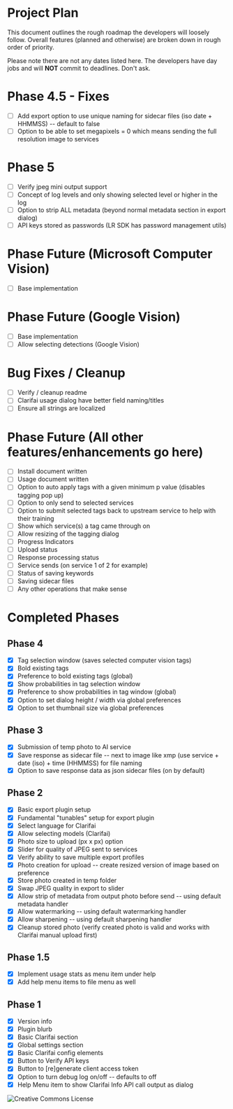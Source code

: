 # Project Plan
This document outlines the rough roadmap the developers will loosely follow. Overall features (planned and otherwise) are broken down in rough order of priority.

Please note there are not any dates listed here. The developers have day jobs and will **NOT** commit to deadlines. Don't ask. 

# Phase 4.5 - Fixes
- [ ] Add export option to use unique naming for sidecar files (iso date + HHMMSS) -- default to false
- [ ] Option to be able to set megapixels = 0 which means sending the full resolution image to services

# Phase 5
- [ ] Verify jpeg mini output support
- [ ] Concept of log levels and only showing selected level or higher in the log
- [ ] Option to strip ALL metadata (beyond normal metadata section in export dialog)
- [ ] API keys stored as passwords (LR SDK has password management utils)

# Phase Future (Microsoft Computer Vision)
- [ ] Base implementation

# Phase Future (Google Vision)
- [ ] Base implementation
- [ ] Allow selecting detections (Google Vision)

# Bug Fixes / Cleanup
- [ ] Verify / cleanup readme
- [ ] Clarifai usage dialog have better field naming/titles
- [ ] Ensure all strings are localized

# Phase Future (All other features/enhancements go here)
- [ ] Install document written
- [ ] Usage document written
- [ ] Option to auto apply tags with a given minimum p value (disables tagging pop up)
- [ ] Option to only send to selected services
- [ ] Option to submit selected tags back to upstream service to help with their training
- [ ] Show which service(s) a tag came through on
- [ ] Allow resizing of the tagging dialog
- [ ] Progress Indicators
 - [ ] Upload status
 - [ ] Response processing status
 - [ ] Service sends (on service 1 of 2 for example)
 - [ ] Status of saving keywords
 - [ ] Saving sidecar files
 - [ ] Any other operations that make sense
 
 # Completed Phases
 
 ## Phase 4
- [X] Tag selection window (saves selected computer vision tags)
- [X] Bold existing tags
- [X] Preference to bold existing tags (global)
- [X] Show probabilities in tag selection window
- [X] Preference to show probabilities in tag window (global)
- [X] Option to set dialog height / width via global preferences
- [X] Option to set thumbnail size via global preferences
 
 ## Phase 3
- [X] Submission of temp photo to AI service
- [X] Save response as sidecar file -- next to image like xmp (use service + date (iso) + time (HHMMSS) for file naming
- [X] Option to save response data as json sidecar files (on by default)
 
 ## Phase 2
- [X] Basic export plugin setup
- [X] Fundamental "tunables" setup for export plugin
- [X] Select language for Clarifai
- [X] Allow selecting models (Clarifai)
- [X] Photo size to upload (px x px) option
- [X] Slider for quality of JPEG sent to services
- [X] Verify ability to save multiple export profiles
- [X] Photo creation for upload -- create resized version of image based on preference
- [X] Store photo created in temp folder
- [X] Swap JPEG quality in export to slider
- [X] Allow strip of metadata from output photo before send -- using default metadata handler
- [X] Allow watermarking -- using default watermarking handler
- [X] Allow sharpening -- using default sharpening handler
- [X] Cleanup stored photo (verify created photo is valid and works with Clarifai manual upload first) 
 
 ## Phase 1.5
- [X] Implement usage stats as menu item under help
- [X] Add help menu items to file menu as well
 
 ## Phase 1
- [X] Version info
- [X] Plugin blurb
- [X] Basic Clarifai section
- [X] Global settings section
- [X] Basic Clarifai config elements
- [X] Button to Verify API keys
- [X] Button to [re]generate client access token
- [X] Option to turn debug log on/off -- defaults to off
- [X] Help Menu item to show Clarifai Info API call output as dialog

 ![Creative Commons License](https://i.creativecommons.org/l/by-nc-sa/4.0/88x31.png)
